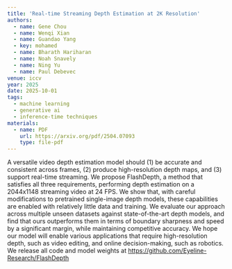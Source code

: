 ```yaml
---
title: 'Real-time Streaming Depth Estimation at 2K Resolution'
authors:
  - name: Gene Chou
  - name: Wenqi Xian
  - name: Guandao Yang
  - key: mohamed
  - name: Bharath Hariharan
  - name: Noah Snavely
  - name: Ning Yu
  - name: Paul Debevec
venue: iccv
year: 2025
date: 2025-10-01
tags:
  - machine learning
  - generative ai
  - inference-time techniques
materials:
  - name: PDF
    url: https://arxiv.org/pdf/2504.07093
    type: file-pdf
---
```

A versatile video depth estimation model should (1) be accurate and consistent across frames, (2) produce high-resolution depth maps, and (3) support real-time streaming. We propose FlashDepth, a method that satisfies all three requirements, performing depth estimation on a 2044x1148 streaming video at 24 FPS. We show that, with careful modifications to pretrained single-image depth models, these capabilities are enabled with relatively little data and training. We evaluate our approach across multiple unseen datasets against state-of-the-art depth models, and find that ours outperforms them in terms of boundary sharpness and speed by a significant margin, while maintaining competitive accuracy. We hope our model will enable various applications that require high-resolution depth, such as video editing, and online decision-making, such as robotics. We release all code and model weights at https://github.com/Eyeline-Research/FlashDepth
